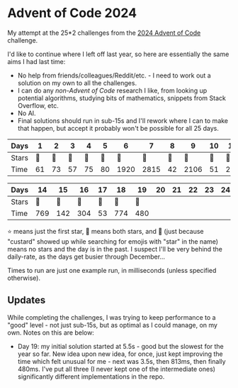 # Advent of Code 2024

My attempt at the 25*2 challenges from the [2024 Advent of
Code](https://adventofcode.com/2024) challenge.

I'd like to continue where I left off last year, so here are essentially the same
aims I had last time:

* No help from friends/colleagues/Reddit/etc. - I need to work out a solution on
  my own to all the challenges.
* I can do any _non-Advent of Code_ research I like, from looking up potential
  algorithms, studying bits of mathematics, snippets from Stack Overflow, etc.
* No AI.
* Final solutions should run in sub-15s and I'll rework where I can to make that
  happen, but accept it probably won't be possible for all 25 days.

| Days | 1 | 2 | 3 | 4 | 5 | 6 | 7 | 8 | 9 | 10 | 11 | 12 | 13 |
|-|-|-|-|-|-|-|-|-|-|-|-|-|-|
| Stars | :star2: | :star2: | :star2: | :star2: | :star2: | :star2: | :star2: | :star2: | :star2: | :star2: | :star2: | :star2: | :star2: |
| Time | 61 | 73 | 57 | 75 | 80 | 1920 | 2815 | 42 | 2106 | 51 | 294 | 1988 | 1241 |

| Days | 14 | 15 | 16 | 17 | 18 | 19 | 20 | 21 | 22 | 23 | 24 | 25 |
|-|-|-|-|-|-|-|-|-|-|-|-|-|
| Stars | :star2: | :star2: | :star2: | :star2: | :star2: | :star2: |  |  |  |  |  |  |
| Time | 769 | 142 | 304 | 53 | 774 | 480 |  |  |  |  |  |  |

:star: means just the first star, :star2: means both stars, and :custard: (just
because "custard" showed up while searching for emojis with "star" in the name)
means no stars and the day is in the past. I suspect I'll be very behind the
daily-rate, as the days get busier through December...

Times to run are just one example run, in milliseconds (unless specified
otherwise).

## Updates

While completing the challenges, I was trying to keep performance to a "good"
level - not just sub-15s, but as optimal as I could manage, on my own. Notes on
this are below:

* Day 19: my initial solution started at 5.5s - good but the slowest for the
  year so far. New idea upon new idea, for once, just kept improving the time
  which felt unusual for me - next was 3.5s, then 813ms, then finally 480ms.
  I've put all three (I never kept one of the intermediate ones) significantly
  different implementations in the repo.
